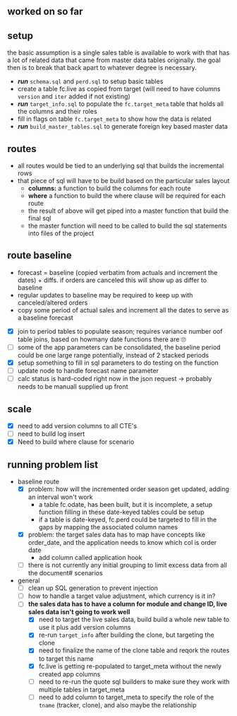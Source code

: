 ## worked on so far

setup
----------------------------------------------------------------------------------------------------------------------------------------------------
the basic assumption is a single sales table is available to work with that has a lot of related data that came from master data tables originally.
the goal then is to break that back apart to whatever degree is necessary.

* _**run**_ `schema.sql` and `perd.sql` to setup basic tables
* create a table fc.live as copied from target (will need to have columns `version` and `iter` added if not existing)
* _**run**_ `target_info.sql` to populate the `fc.target_meta` table that holds all the columns and their roles
* fill in flags on table `fc.target_meta` to show how the data is related
* _**run**_ `build_master_tables.sql` to generate foreign key based master data


routes
----------------------------------------------------------------------------------------------------------------------------------------------------
* all routes would be tied to an underlying sql that builds the incremental rows
* that piece of sql will have to be build based on the particular sales layout
    * **columns:** a function to build the columns for each route
    * **where** a function to build the where clause will be required for each route
    * the result of above will get piped into a master function that build the final sql
    * the master function will need to be called to build the sql statements into files of the project


route baseline
----------------------------------------------------------------------------------------------------------------------------------------------------
* forecast = baseline (copied verbatim from actuals and increment the dates) + diffs. if orders are canceled this will show up as differ to baseline
* regular updates to baseline may be required to keep up with canceled/altered orders
* copy some period of actual sales and increment all the dates to serve as a baseline forecast

- [x] join to period tables to populate season; requires variance number oof table joins, based on howmany date functions there are 🙄
- [ ] some of the app parameters can be consolidated, the baseline period could be one large range potentially, instead of 2 stacked periods
- [x] setup something to fill in sql parameters to do testing on the function
- [ ] update node to handle forecast name parameter
- [ ] calc status is hard-coded right now in the json request -> probably needs to be manuall supplied up front

scale
----------------------------------------------------------------------------------------------------------------------------------------------------
- [x] need to add version columns to all CTE's
- [ ] need to build log insert
- [x] Need to build where clause for scenario

running problem list
----------------------------------------------------------------------------------------------------------------------------------------------------
* baseline route
    - [x] problem: how will the incremented order season get updated, adding an interval won't work
        * a table fc.odate, has been built, but it is incomplete, a setup function filling in these date-keyed tables could be setup
        * if a table is date-keyed, fc.perd could be targeted to fill in the gaps by mapping the associated column names
    - [x] problem: the target sales data has to map have concepts like order_date, and the application needs to know which col is order date
        * add column called application hook
    - [ ] there is not currently any initial grouping to limit excess data from all the document# scenarios
* general
    - [ ] clean up SQL generation to prevent injection
    - [ ] how to handle a target value adjustment, which currency is it in?
    - [ ] **the sales data has to have a column for module and change ID, live sales data isn't going to work well**
        - [x] need to target the live sales data, build build a whole new table to use it plus add version columns
        - [x] re-run `target_info` after building the clone, but targeting the clone
        - [x] need to finalize the name of the clone table and reqork the routes to target this name
        - [x] fc.live is getting re-populated to target_meta without the newly created app columns
        - [ ] need to re-run the quote sql builders to make sure they work with multiple tables in target_meta
        - [ ] need to add column to target_meta to specify the role of the `tname` (tracker, clone), and also maybe the relationship
